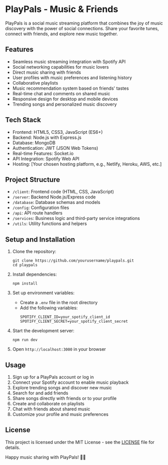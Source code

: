 # PlayPals - Music & Friends

PlayPals is a social music streaming platform that combines the joy of music discovery with the power of social connections. Share your favorite tunes, connect with friends, and explore new music together.

## Features

- Seamless music streaming integration with Spotify API
- Social networking capabilities for music lovers
- Direct music sharing with friends
- User profiles with music preferences and listening history
- Collaborative playlists
- Music recommendation system based on friends' tastes
- Real-time chat and comments on shared music
- Responsive design for desktop and mobile devices
- Trending songs and personalized music discovery

## Tech Stack

- Frontend: HTML5, CSS3, JavaScript (ES6+)
- Backend: Node.js with Express.js
- Database: MongoDB
- Authentication: JWT (JSON Web Tokens)
- Real-time Features: Socket.io
- API Integration: Spotify Web API
- Hosting: [Your chosen hosting platform, e.g., Netlify, Heroku, AWS, etc.]

## Project Structure

- `/client`: Frontend code (HTML, CSS, JavaScript)
- `/server`: Backend Node.js/Express code
- `/database`: Database schemas and models
- `/config`: Configuration files
- `/api`: API route handlers
- `/services`: Business logic and third-party service integrations
- `/utils`: Utility functions and helpers

## Setup and Installation

1. Clone the repository:
   ```
   git clone https://github.com/yourusername/playpals.git
   cd playpals
   ```

2. Install dependencies:
   ```
   npm install
   ```

3. Set up environment variables:
   - Create a `.env` file in the root directory
   - Add the following variables:
     ```
     SPOTIFY_CLIENT_ID=your_spotify_client_id
     SPOTIFY_CLIENT_SECRET=your_spotify_client_secret
     ```

4. Start the development server:
   ```
   npm run dev
   ```

5. Open `http://localhost:3000` in your browser

## Usage

1. Sign up for a PlayPals account or log in
2. Connect your Spotify account to enable music playback
3. Explore trending songs and discover new music
4. Search for and add friends
5. Share songs directly with friends or to your profile
6. Create and collaborate on playlists
7. Chat with friends about shared music
8. Customize your profile and music preferences

## License

This project is licensed under the MIT License - see the [LICENSE](LICENSE) file for details.

Happy music sharing with PlayPals! 🎵👥